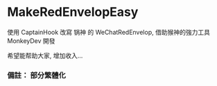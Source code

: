 # MakeRedEnvelopEasy
使用 CaptainHook 改寫 锅神 的 WeChatRedEnvelop, 借助猴神的強力工具 MonkeyDev 開發

希望能帮助大家, 增加收入...

### 備註： 部分繁體化
